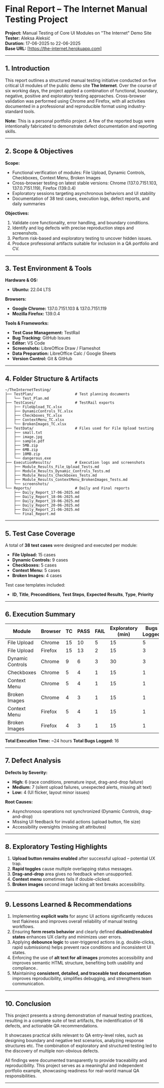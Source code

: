 # Final Report – The Internet Manual Testing Project

**Project:** Manual Testing of Core UI Modules on "The Internet" Demo Site\
**Tester:** Aleksa Aleksić\
**Duration:** 17-06-2025 to 22-06-2025\
**Base URL:** [https://the-internet.herokuapp.com]

---

## 1. Introduction

This report outlines a structured manual testing initiative conducted on five critical UI modules of the public demo site **The Internet**. Over the course of six working days, the project applied a combination of functional, boundary, negative, positive and exploratory testing approaches. Cross-browser validation was performed using Chrome and Firefox, with all activities documented in a professional and reproducible format using industry-standard tools.

**Note:** This is a personal portfolio project. A few of the reported bugs were intentionally fabricated to demonstrate defect documentation and reporting skills.

---

## 2. Scope & Objectives

**Scope:**

- Functional verification of modules: File Upload, Dynamic Controls, Checkboxes, Context Menu, Broken Images
- Cross-browser testing on latest stable versions: Chrome (137.0.7151.103, 137.0.7151.119), Firefox (139.0.4)
- Exploratory sessions targeting asynchronous behaviors and UI stability
- Documentation of 38 test cases, execution logs, defect reports, and daily summaries

**Objectives:**

1. Validate core functionality, error handling, and boundary conditions.
2. Identify and log defects with precise reproduction steps and screenshots.
3. Perform risk-based and exploratory testing to uncover hidden issues.
4. Produce professional artifacts suitable for inclusion in a QA portfolio and CV.

---

## 3. Test Environment & Tools

**Hardware & OS:**

- **Ubuntu:** 22.04 LTS

**Browsers:**

- **Google Chrome:** 137.0.7151.103 & 137.0.7151.119
- **Mozilla Firefox:** 139.0.4

**Tools & Frameworks:**

- **Test Case Management:** TestRail
- **Bug Tracking:** GitHub Issues
- **Editor:** VS Code
- **Screenshots:** LibreOffice Draw / Flameshot
- **Data Preparation:** LibreOffice Calc / Google Sheets
- **Version Control:** Git & GitHub

---

## 4. Folder Structure & Artifacts

```
~/TheInternetTesting/
├── TestPlan/                   # Test planning documents
│   └── Test_Plan.md
├── TestCases/                  # TestRail exports
│   ├── FileUpload_TC.xlsx
│   ├── DynamicControls_TC.xlsx
│   ├── Checkboxes_TC.xlsx
│   ├── ContextMenu_TC.xlsx
│   └── BrokenImages_TC.xlsx
├── TestData/                   # Files used for File Upload testing
│   ├── small.txt
│   ├── image.jpg
│   ├── sample.pdf
│   ├── 5MB.zip
│   ├── 6MB.zip
│   ├── 10MB.zip
│   └── dangerous.exe
├── ExecutionResults/           # Execution logs and screenshots
│   ├── Module_Results_File_Upload_Tests.md
│   ├── Module_Results_Dynamic_Controls_Tests.md
│   ├── Module_Results_Checkboxes_Tests.md
│   ├── Module_Results_ContextMenu_BrokenImages_Tests.md
│   └── screenshots/
└── Reports/                    # Daily and Final reports
    ├── Daily_Report_17-06-2025.md
    ├── Daily_Report_18-06-2025.md
    ├── Daily_Report_19-06-2025.md
    ├── Daily_Report_20-06-2025.md
    ├── Daily_Report_21-06-2025.md
    └── Final_Report.md
```

---

## 5. Test Case Coverage

A total of **38 test cases** were designed and executed per module:

- **File Upload:** 15 cases
- **Dynamic Controls:** 9 cases
- **Checkboxes:** 5 cases
- **Context Menu:** 5 cases
- **Broken Images:** 4 cases

Test case templates included:

- **ID**, **Title**, **Preconditions**, **Test Steps**, **Expected Results**, **Type**, **Priority**

---

## 6. Execution Summary

| Module           | Browser | TC | PASS | FAIL | Exploratory (min) | Bugs Logged |
| ---------------- | ------- | -- | ---- | ---- | ----------------- | ----------- |
| File Upload      | Chrome  | 15 | 10   | 5    | 15                | 5           |
| File Upload      | Firefox | 15 | 13   | 2    | 15                | 3           |
| Dynamic Controls | Chrome  | 9  | 6    | 3    | 30                | 3           |
| Checkboxes       | Chrome  | 5  | 4    | 1    | 15                | 1           |
| Context Menu     | Chrome  | 5  | 4    | 1    | 15                | 1           |
| Broken Images    | Chrome  | 4  | 3    | 1    | 15                | 1           |
| Context Menu     | Firefox | 5  | 4    | 1    | 15                | 1           |
| Broken Images    | Firefox | 4  | 3    | 1    | 15                | 1           |

**Total Execution Time:** \~24 hours **Total Bugs Logged:** 16

---

## 7. Defect Analysis

**Defects by Severity:**

- **High:** 6 (race conditions, premature input, drag-and-drop failure)
- **Medium:** 7 (silent upload failures, unexpected alerts, missing alt text)
- **Low:** 4 (UI flicker, layout minor issues)

**Root Causes:**

- Asynchronous operations not synchronized (Dynamic Controls, drag-and-drop)
- Missing UI feedback for invalid actions (upload button, file size)
- Accessibility oversights (missing alt attributes)

---

## 8. Exploratory Testing Highlights

1. **Upload button remains enabled** after successful upload – potential UX trap.
2. **Rapid toggles** cause multiple overlapping status messages.
3. **Drag-and-drop** area gives no feedback when unsupported.
4. **Context menu** sometimes fails if double-clicked.
5. **Broken images** second image lacking alt text breaks accessibility.

---

## 9. Lessons Learned & Recommendations

1. Implementing **explicit waits** for async UI actions significantly reduces test flakiness and improves overall reliability of manual testing workflows.
2. Ensuring **form resets behavior** and clearly defined **disabled/enabled states** enhances UX clarity and minimizes user errors.
3. Applying **debounce logic** to user-triggered actions (e.g. double-clicks, rapid submissions) helps prevent race conditions and inconsistent UI states.
4. Enforcing the use of **alt text for all images** promotes accessibility and improves semantic HTML structure, benefiting both usability and compliance..
5. Maintaining **consistent, detailed, and traceable test documentation** improves reproducibility, simplifies debugging, and strengthens team communication.

---

## 10. Conclusion

This project presents a strong demonstration of manual testing practices, resulting in a complete suite of test artifacts, the indentification of 16 defects, and actionable QA recommendations.

It showcases practical skills relevant to QA entry-level roles, such as designing boundary and negative test scenarios, analyzing response structures etc. The combination of exploratory and structured testing led to the discovery of multiple non-obvious defects.

All findings were documented transparently to provide traceability and reproducibility. This project serves as a meaningful and independent portfolio example, showcasing readiness for real-world manual QA responsibilities.

---


